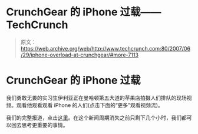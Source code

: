 # CrunchGear 的 iPhone 过载——TechCrunch

> 原文：<https://web.archive.org/web/http://www.techcrunch.com:80/2007/06/29/iphone-overload-at-crunchgear/#more-7113>

# CrunchGear 的 iPhone 过载

我们勇敢无畏的实习生伊利亚正在曼哈顿第五大道的苹果店拍摄人们排队的现场视频。观看他观看观看 iPhone 的人们(点击下面的“更多”观看视频流)。

我们的完整报道，点击[这里](https://web.archive.org/web/20210125004818/http://crunchgear.com/category/iphone)。在这个新闻周期消失之前只剩下几个小时，我们都可以回去思考更重要的事情。